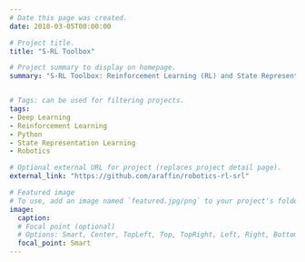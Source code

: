 ```yaml
---
# Date this page was created.
date: 2018-03-05T00:00:00

# Project title.
title: "S-RL Toolbox"

# Project summary to display on homepage.
summary: "S-RL Toolbox: Reinforcement Learning (RL) and State Representation Learning (SRL) for Robotics"


# Tags: can be used for filtering projects.
tags:
- Deep Learning
- Reinforcement Learning
- Python
- State Representation Learning
- Robotics

# Optional external URL for project (replaces project detail page).
external_link: "https://github.com/araffin/robotics-rl-srl"

# Featured image
# To use, add an image named `featured.jpg/png` to your project's folder.
image:
  caption:
  # Focal point (optional)
  # Options: Smart, Center, TopLeft, Top, TopRight, Left, Right, BottomLeft, Bottom, BottomRight
  focal_point: Smart
---
```

